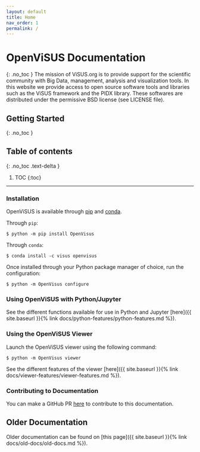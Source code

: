 ```yaml
---
layout: default
title: Home
nav_order: 1
permalink: /
---
```


# OpenViSUS Documentation
{: .no_toc }
The mission of ViSUS.org is to provide support for the scientific community with Big Data, management, analysis and visualization tools. In this website we provide access to open source software tools and libraries such as the ViSUS framework and the PIDX library. These softwares are distributed under the permissive BSD license (see LICENSE file).

## Getting Started
{: .no_toc }

## Table of contents
{: .no_toc .text-delta }

1. TOC
{:toc}

---

### Installation
OpenViSUS is available through [pip](https://pypi.org/project/OpenVisus/) and [conda](https://anaconda.org/ViSUS/openvisus).

Through `pip`:

```
$ python -m pip install OpenVisus
```

Through `conda`:
```
$ conda install -c visus openvisus
```

Once installed through your Python package manager of choice, run the configuration:
```
$ python -m OpenVisus configure
```

### Using OpenViSUS with Python/Jupyter
See the different functions available for use in Python and Jupyter [here]({{ site.baseurl }}{% link docs/python-features/python-features.md %}).

### Using the OpenViSUS Viewer
Launch the OpenViSUS viewer using the following command:
```
$ python -m OpenVisus viewer
```

See the different features of the viewer [here]({{ site.baseurl }}{% link docs/viewer-features/viewer-features.md %}).

### Contributing to Documentation
You can make a GitHub PR [here]() to contribute to this documentation.


## Older Documentation
Older documentation can be found on [this page]({{ site.baseurl }}{% link docs/old-docs/old-docs.md %}).

